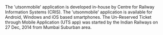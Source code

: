 The 'utsonmobile' application is developed in-house by Centre for Railway Information Systems (CRIS).
The 'utsonmobile' application is available for Android, Windows and iOS based smartphones.
The Un-Reserved Ticket through Mobile Application (UTS app) was started by the Indian Railways on 27 Dec, 2014 from Mumbai Suburban area.
